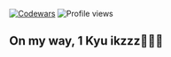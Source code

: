 
[![Codewars](https://www.codewars.com/users/Mzzqq/badges/small)](https://www.codewars.com/users/Mzzqq/)
![Profile views](https://komarev.com/ghpvc/?username=Mzzqq&color=blue)
<br/>
## On my way, 1 Kyu ikzzz🏃🏃🏃

<!--
**Mzzqq/Mzzqq** is a ✨ _special_ ✨ repository because its `README.md` (this file) appears on your GitHub profile.

Here are some ideas to get you started:

- 🔭 I’m currently working on ...
- 🌱 I’m currently learning ...
- 👯 I’m looking to collaborate on ...
- 🤔 I’m looking for help with ...
- 💬 Ask me about ...
- 📫 How to reach me: ...
- 😄 Pronouns: ...
- ⚡ Fun fact: ...
-->
